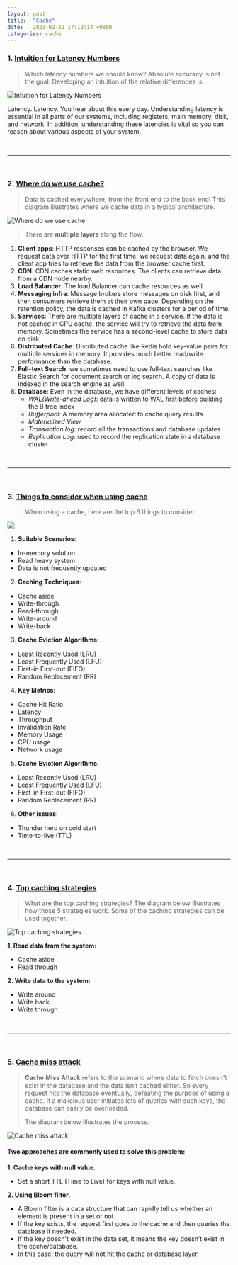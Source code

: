 ```yaml
---
layout: post
title:  "Cache"
date:   2023-02-22 17:12:14 +0800
categories: cache
---
```


### 1. [Intuition for Latency Numbers](https://twitter.com/alexxubyte/status/1577315917666451456)

> Which latency numbers we should know? Absolute accuracy is not the goal.
> Developing an intuition of the relative differences is.

![Intuition for Latency Numbers](https://pbs.twimg.com/media/FePAd3QUUAA2Oq7?format=jpg&name=medium)

Latency. Latency. You hear about this every day. Understanding latency is essential in all parts of our systems, including registers, main memory, disk, and network. In addition, understanding these latencies is vital so you can reason about various aspects of your system.

<br/>

---

<br/>

### 2. [Where do we use cache?](https://twitter.com/alexxubyte/status/1604880509086994436)

> Data is cached everywhere, from the front end to the back end!
> This diagram illustrates where we cache data in a typical architecture.

![Where do we use cache](https://pbs.twimg.com/media/FkWuUG2UEAASpPw?format=jpg&name=large)

> There are 𝐦𝐮𝐥𝐭𝐢𝐩𝐥𝐞 𝐥𝐚𝐲𝐞𝐫𝐬 along the flow.

1. **Client apps**: HTTP responses can be cached by the browser. We request data over HTTP for the first time; we request data again, and the client app tries to retrieve the data from the browser cache first.
2. **CDN**: CDN caches static web resources. The clients can retrieve data from a CDN node nearby.
3. **Load Balancer**: The load Balancer can cache resources as well.
4. **Messaging infra**: Message brokers store messages on disk first, and then consumers retrieve them at their own pace. Depending on the retention policy, the data is cached in Kafka clusters for a period of time.
5. **Services**: There are multiple layers of cache in a service. If the data is not cached in CPU cache, the service will try to retrieve the data from memory. Sometimes the service has a second-level cache to store data on disk.
6. **Distributed Cache**: Distributed cache like Redis hold key-value pairs for multiple services in memory. It provides much better read/write performance than the database.
7. **Full-text Search**: we sometimes need to use full-text searches like Elastic Search for document search or log search. A copy of data is indexed in the search engine as well.
8. **Database**: Even in the database, we have different levels of caches:
    * _WAL(Write-ahead Log)_: data is written to WAL first before building the B tree index
    * _Bufferpool_: A memory area allocated to cache query results
    * _Materialized View_
    * _Transaction log_: record all the transactions and database updates
    * _Replication Log_: used to record the replication state in a database cluster

<br/>

---

<br/>

### 3. [Things to consider when using cache](https://twitter.com/alexxubyte/status/1623362287619969024)

> When using a cache, here are the top 6 things to consider:

![](https://pbs.twimg.com/media/FodXZMraYAM1pp6?format=jpg&name=medium)

1. 𝐒𝐮𝐢𝐭𝐚𝐛𝐥𝐞 𝐒𝐜𝐞𝐧𝐚𝐫𝐢𝐨𝐬:
- In-memory solution
- Read heavy system
- Data is not frequently updated

2. 𝐂𝐚𝐜𝐡𝐢𝐧𝐠 𝐓𝐞𝐜𝐡𝐧𝐢𝐪𝐮𝐞𝐬:
- Cache aside
- Write-through
- Read-through
- Write-around
- Write-back

3. 𝐂𝐚𝐜𝐡𝐞 𝐄𝐯𝐢𝐜𝐭𝐢𝐨𝐧 𝐀𝐥𝐠𝐨𝐫𝐢𝐭𝐡𝐦𝐬:
- Least Recently Used (LRU)
- Least Frequently Used (LFU)
- First-in First-out (FIFO)
- Random Replacement (RR)

4. 𝐊𝐞𝐲 𝐌𝐞𝐭𝐫𝐢𝐜𝐬:
- Cache Hit Ratio
- Latency
- Throughput
- Invalidation Rate
- Memory Usage
- CPU usage
- Network usage

5. 𝐂𝐚𝐜𝐡𝐞 𝐄𝐯𝐢𝐜𝐭𝐢𝐨𝐧 𝐀𝐥𝐠𝐨𝐫𝐢𝐭𝐡𝐦𝐬:
- Least Recently Used (LRU)
- Least Frequently Used (LFU)
- First-in First-out (FIFO)
- Random Replacement (RR)

6. 𝐎𝐭𝐡𝐞𝐫 𝐢𝐬𝐬𝐮𝐞𝐬:
- Thunder herd on cold start
- Time-to-live (TTL)

<br/>

---

<br/>

### 4. [Top caching strategies](https://blog.bytebytego.com/p/top-caching-strategies?s=r)

> What are the top caching strategies?
> The diagram below illustrates how those 5 strategies work. Some of the caching strategies can be used together.

![Top caching strategies](https://substackcdn.com/image/fetch/w_1456,c_limit,f_webp,q_auto:good,fl_progressive:steep/https%3A%2F%2Fbucketeer-e05bbc84-baa3-437e-9518-adb32be77984.s3.amazonaws.com%2Fpublic%2Fimages%2F3d4f861a-82b2-4b8f-b9c7-d926f079a108_2163x3153.jpeg)

**1. Read data from the system:**
- Cache aside
- Read through

**2. Write data to the system:**
- Write around
- Write back
- Write through

<br/>

---

<br/>

### 5. [Cache miss attack](https://blog.bytebytego.com/p/cache-miss-attack?s=r)

> 𝐂𝐚𝐜𝐡𝐞 𝐌𝐢𝐬𝐬 𝐀𝐭𝐭𝐚𝐜𝐤 refers to the scenario where data to fetch doesn't exist in the database and the data isn’t cached either. So every request hits the database eventually, defeating the purpose of using a cache. If a malicious user initiates lots of queries with such keys, the database can easily be overloaded.
>
> The diagram below illustrates the process.

![Cache miss attack](https://substackcdn.com/image/fetch/w_1456,c_limit,f_webp,q_auto:good,fl_progressive:steep/https%3A%2F%2Fbucketeer-e05bbc84-baa3-437e-9518-adb32be77984.s3.amazonaws.com%2Fpublic%2Fimages%2F7a94e8d3-2ed7-4a26-941d-37864342d23f_2163x2463.jpeg)

#### Two approaches are commonly used to solve this problem:

**1. Cache keys with null value**. 
- Set a short TTL (Time to Live) for keys with null value.

**2. Using Bloom filter**. 
- A Bloom filter is a data structure that can rapidly tell us whether an element is present in a set or not. 
- If the key exists, the request first goes to the cache and then queries the database if needed. 
- If the key doesn't exist in the data set, it means the key doesn’t exist in the cache/database. 
- In this case, the query will not hit the cache or database layer.